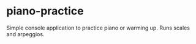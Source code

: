 # piano-practice
Simple console application to practice piano or warming up. Runs scales and arpeggios.

